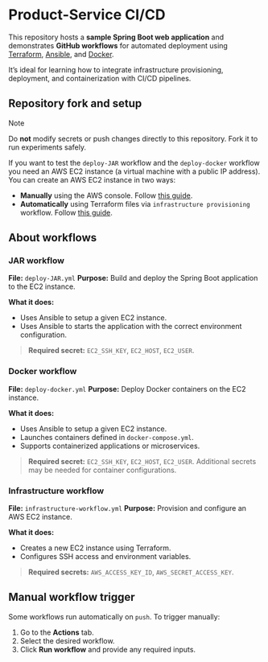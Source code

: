 # Product-Service CI/CD

This repository hosts a **sample Spring Boot web application** and demonstrates **GitHub workflows** for automated deployment using [Terraform](https://developer.hashicorp.com/terraform), [Ansible](https://docs.ansible.com/), and [Docker](https://www.docker.com/).

It’s ideal for learning how to integrate infrastructure provisioning, deployment, and containerization with CI/CD pipelines.

## Repository fork and setup

> [!NOTE]
> Do **not** modify secrets or push changes directly to this repository. Fork it to run experiments safely.

If you want to test the `deploy-JAR` workflow and the `deploy-docker` workflow you need an AWS EC2 instance (a virtual machine with a public IP address). You can create an AWS EC2 instance in two ways:

* **Manually** using the AWS console. Follow [this guide](./docs/ec2-manual-setup.md).
* **Automatically** using Terraform files via `infrastructure provisioning` workflow. Follow [this guide](./docs/ec2-terraform-setup.md).


## About workflows

### JAR workflow

**File:** `deploy-JAR.yml`
**Purpose:** Build and deploy the Spring Boot application to the EC2 instance.

**What it does:**

* Uses Ansible to setup a given EC2 instance.
* Uses Ansible to starts the application with the correct environment configuration.

> **Required secret:** `EC2_SSH_KEY`, `EC2_HOST`, `EC2_USER`.

### Docker workflow

**File:** `deploy-docker.yml`
**Purpose:** Deploy Docker containers on the EC2 instance.

**What it does:**

* Uses Ansible to setup a given EC2 instance.
* Launches containers defined in `docker-compose.yml`.
* Supports containerized applications or microservices.

> **Required secret:** `EC2_SSH_KEY`, `EC2_HOST`, `EC2_USER`. Additional secrets may be needed for container configurations.

### Infrastructure workflow

**File:** `infrastructure-workflow.yml`
**Purpose:** Provision and configure an AWS EC2 instance.

**What it does:**

* Creates a new EC2 instance using Terraform.
* Configures SSH access and environment variables.

> **Required secrets:** `AWS_ACCESS_KEY_ID`, `AWS_SECRET_ACCESS_KEY`.

## Manual workflow trigger

Some workflows run automatically on `push`. To trigger manually:

1. Go to the **Actions** tab.
2. Select the desired workflow.
3. Click **Run workflow** and provide any required inputs.
